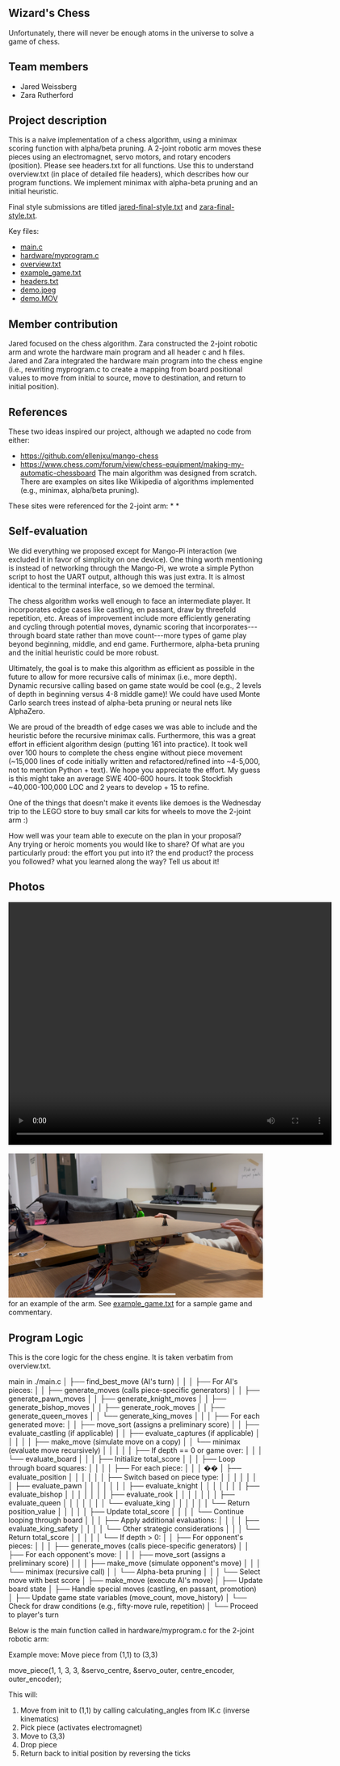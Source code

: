 ## Wizard's Chess
Unfortunately, there will never be enough atoms in the universe to solve a game of chess.

## Team members
* Jared Weissberg
* Zara Rutherford

## Project description
This is a naive implementation of a chess algorithm, using a minimax scoring function with alpha/beta pruning. A 2-joint robotic arm moves these pieces using an electromagnet, servo motors, and rotary encoders (position). Please see headers.txt for all functions. Use this to understand overview.txt (in place of detailed file headers), which describes how our program functions. We implement minimax with alpha-beta pruning and an initial heuristic.

Final style submissions are titled [jared-final-style.txt](jared-final-style.txt) and [zara-final-style.txt](zara-final-style.txt).

Key files:
* [main.c](main.c)
* [hardware/myprogram.c](hardware/myprogram.c) 
* [overview.txt](overview.txt)
* [example_game.txt](example_game.txt)
* [headers.txt](headers.txt)
* [demo.jpeg](demo.jpeg)
* [demo.MOV](demo.MOV)

## Member contribution
Jared focused on the chess algorithm. Zara constructed the 2-joint robotic arm and wrote the hardware main program and all header c and h files. Jared and Zara integrated the hardware main program into the chess engine (i.e., rewriting myprogram.c to create a mapping from board positional values to move from initial to source, move to destination, and return to initial position).

## References
These two ideas inspired our project, although we adapted no code from either:
* https://github.com/ellenjxu/mango-chess
* https://www.chess.com/forum/view/chess-equipment/making-my-automatic-chessboard
The main algorithm was designed from scratch. There are examples on sites like Wikipedia of algorithms implemented (e.g., minimax, alpha/beta pruning).

These sites were referenced for the 2-joint arm:
* 
* 

## Self-evaluation
We did everything we proposed except for Mango-Pi interaction (we excluded it in favor of simplicity on one device). One thing worth mentioning is instead of networking through the Mango-Pi, we wrote a simple Python script to host the UART output, although this was just extra. It is almost identical to the terminal interface, so we demoed the terminal.

The chess algorithm works well enough to face an intermediate player. It incorporates edge cases like castling, en passant, draw by threefold repetition, etc. Areas of improvement include more efficiently generating and cycling through potential moves, dynamic scoring that incorporates---through board state rather than move count---more types of game play beyond beginning, middle, and end game. Furthermore, alpha-beta pruning and the initial heuristic could be more robust.

Ultimately, the goal is to make this algorithm as efficient as possible in the future to allow for more recursive calls of minimax (i.e., more depth). Dynamic recursive calling based on game state would be cool (e.g., 2 levels of depth in beginning versus 4-8 middle game)! We could have used Monte Carlo search trees instead of alpha-beta pruning or neural nets like AlphaZero.

We are proud of the breadth of edge cases we was able to include and the heuristic before the recursive minimax calls. Furthermore, this was a great effort in efficient algorithm design (putting 161 into practice). It took well over 100 hours to complete the chess engine without piece movement (~15,000 lines of code initially written and refactored/refined into ~4-5,000, not to mention Python + text). We hope you appreciate the effort. My guess is this might take an average SWE 400-600 hours. It took Stockfish ~40,000-100,000 LOC and 2 years to develop + 15 to refine.

One of the things that doesn't make it events like demoes is the Wednesday trip to the LEGO store to buy small car kits for wheels to move the 2-joint arm :)

How well was your team able to execute on the plan in your proposal?  
Any trying or heroic moments you would like to share? Of what are you particularly proud:
the effort you put into it? the end product? the process you followed?
what you learned along the way? Tell us about it!

## Photos

<video width="640" height="480" controls>
  <source src="demo.MOV" type="video/quicktime">
  Your browser does not support the video tag.
</video>

![Demo Image](demo.jpeg) for an example of the arm. See [example_game.txt](example_game.txt) for a sample game and commentary.

## Program Logic
This is the core logic for the chess engine. It is taken verbatim from overview.txt.

main in ./main.c
│
├── find_best_move (AI's turn)
│   │
│   ├── For AI's pieces:
│   │   ├── generate_moves (calls piece-specific generators)
│   │       ├── generate_pawn_moves
│   │       ├── generate_knight_moves
│   │       ├── generate_bishop_moves
│   │       ├── generate_rook_moves
│   │       ├── generate_queen_moves
│   │       └── generate_king_moves
│   │
│   ├── For each generated move:
│   │   ├── move_sort (assigns a preliminary score)
│   │       ├── evaluate_castling (if applicable)
│   │       ├── evaluate_captures (if applicable)
│   │   │
│   │   ├── make_move (simulate move on a copy)
│   │   └── minimax (evaluate move recursively)
│   │       │
│   │       ├── If depth == 0 or game over:
│   │       │   └── evaluate_board
│   │       │       ├── Initialize total_score
│   │       │       ├── Loop through board squares:
│   │       │       │   ├── For each piece:
│   │       │       ��   │   ├── evaluate_position
│   │       │       │   │   │   ├── Switch based on piece type:
│   │       │       │   │   │   │   ├── evaluate_pawn
│   │       │       │   │   │   │   ├── evaluate_knight
│   │       │       │   │   │   │   ├── evaluate_bishop
│   │       │       │   │   │   │   ├── evaluate_rook
│   │       │       │   │   │   │   ├── evaluate_queen
│   │       │       │   │   │   │   └── evaluate_king
│   │       │       │   │   │   └── Return position_value
│   │       │       │   │   ├── Update total_score
│   │       │       │   └── Continue looping through board
│   │       │       ├── Apply additional evaluations:
│   │       │       │   ├── evaluate_king_safety
│   │       │       │   └── Other strategic considerations
│   │       │       └── Return total_score
│   │       │
│   │       └── If depth > 0:
│   │           ├── For opponent's pieces:
│   │           │   ├── generate_moves (calls piece-specific generators)
│   │           ├── For each opponent's move:
│   │           │   ├── move_sort (assigns a preliminary score)
│   │           │   ├── make_move (simulate opponent's move)
│   │           │   └── minimax (recursive call)
│   │           └── Alpha-beta pruning
│   │
│   └── Select move with best score
│
├── make_move (execute AI's move)
│   ├── Update board state
│   ├── Handle special moves (castling, en passant, promotion)
│   ├── Update game state variables (move_count, move_history)
│   └── Check for draw conditions (e.g., fifty-move rule, repetition)
│
└── Proceed to player's turn



Below is the main function called in hardware/myprogram.c for the 2-joint robotic arm:

Example move: Move piece from (1,1) to (3,3)

move_piece(1, 1, 3, 3, &servo_centre, &servo_outer, centre_encoder, outer_encoder);

This will:
1. Move from init to (1,1) by calling calculating_angles from IK.c (inverse kinematics)
2. Pick piece (activates electromagnet)
3. Move to (3,3)
4. Drop piece
5. Return back to initial position by reversing the ticks